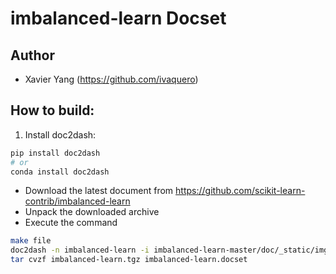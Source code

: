 # imbalanced-learn Docset

## Author

- Xavier Yang (https://github.com/ivaquero)

## How to build:

1. Install doc2dash:

```bash
pip install doc2dash
# or
conda install doc2dash
```

- Download the latest document from https://github.com/scikit-learn-contrib/imbalanced-learn
- Unpack the downloaded archive
- Execute the command

```bash
make file
doc2dash -n imbalanced-learn -i imbalanced-learn-master/doc/_static/img/logo.png -I imbalanced-learn-master/doc/_build/html/index.html -v imbalanced-learn-master/doc/_build/html
tar cvzf imbalanced-learn.tgz imbalanced-learn.docset
```
